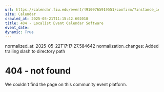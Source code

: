 ```yaml
---
url: https://calendar.fiu.edu/event/49109765919551/confirm/?instance_id=49109765955414&return=https%3A%2F%2Fcalendar.fiu.edu%2Fcalendar%3Fevent_types%255B%255D%3D127590
site: Calendar
crawled_at: 2025-05-21T11:15:42.602010
title: 404 - Localist Event Calendar Software
event_date: 
dynamic: True
---
```

normalized_at: 2025-05-22T17:17:27.584642
normalization_changes: Added trailing slash to directory path

# 404 - not found
We couldn't find the page on this community event platform.
